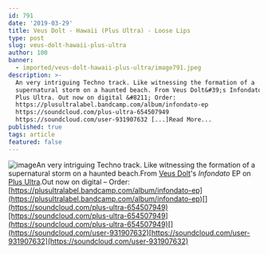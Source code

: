 ```yaml
---
id: 791
date: '2019-03-29'
title: Veus Dolt - Hawaii (Plus Ultra) - Loose Lips
type: post
slug: veus-dolt-hawaii-plus-ultra
author: 100
banner:
  - imported/veus-dolt-hawaii-plus-ultra/image791.jpeg
description: >-
  An very intriguing Techno track. Like witnessing the formation of a
  supernatural storm on a haunted beach. From Veus Dolt&#39;s Infondato EP on
  Plus Ultra. Out now on digital &#8211; Order:
  https://plusultralabel.bandcamp.com/album/infondato-ep
  https://soundcloud.com/plus-ultra-654507949
  https://soundcloud.com/user-931907632 [...]Read More...
published: true
tags: article
featured: false
---
```

![image](../imported/veus-dolt-hawaii-plus-ultra/image791.jpeg)An very intriguing Techno track. Like witnessing the formation of a supernatural storm on a haunted beach.From [Veus Dolt](https://www.discogs.com/artist/6366951-Veus-Dolt)'s _Infondato_ EP on [Plus Ultra](https://plusultralabel.bandcamp.com).Out now on digital – Order: [](https://plusultralabel.bandcamp.com/album/infondato-ep)[https://plusultralabel.bandcamp.com/album/infondato-ep](https://plusultralabel.bandcamp.com/album/infondato-ep)[](https://soundcloud.com/plus-ultra-654507949)[https://soundcloud.com/plus-ultra-654507949](https://soundcloud.com/plus-ultra-654507949)[](https://soundcloud.com/user-931907632)[https://soundcloud.com/user-931907632](https://soundcloud.com/user-931907632)